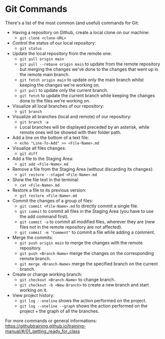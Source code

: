 # Git Commands
There's a list of the most common (and useful) commands for Git:
- Having a repository on Github, create a local clone on our machine:
    - `git clone <clone-URL>`
- Control the status of our local repository:
    - `git status`
- Update the local repository from the remote one:
    - `git pull origin main`
    - `git pull --rebase origin main` to update from the remote repository but merging the changes we've done to the changes that went up in the remote main branch.
    - `git fetch origin main` to update only the main branch whilst keeping the changes we're working on.
    - `git pull` to update only the current branch.
    - `git fetch` to update the current branch while keeping the changes done to the files we're working on.
- Visualize all local branches of our repository:
    - `git branch`
- Visualize all branches (local and remote) of our repository:
    - `git branch -a`
    - Local branches will be displayed preceded by an asterisk, while remote ones will be showed with their folder path.
- Add a line on the bottom of a text file:
    - `echo "Line-To-Add" >> <File-Name>.md`
- Visualize all files changes:
    - `git diff`
- Add a file to the Staging Area:
    - `git add <File-Name>.md`
- Remove a file from the Staging Area (without discarding its changes):
    - `git restore --staged <File-Name>.md`
- Show the file text in the terminal:
    - `cat <File-Name>.md`
- Restore a file to its previous version:
    - `git restore <File-Name>.md`
- Commit the changes of a group of files:
    - `git commit <File-Name>.md` to directly commit a single file.
    - `git commit` to commit all files in the Staging Area (you have to use the add command first).
    - `git commit -a` to commit all modified files, wherever they are (new files not in the remote repository are not affected).
    - `git commit -m "Comment"` to commit a file while adding a comment.
- Merge the commits:
    - `git push origin main` to merge the changes with the remote repository.
    - `git push <Branch-Name>` merge the changes on the corresponding remote branch.
    - `git merge <Branch-Name>` merge the specified branch on the current branch.
- Create or change working branch:
    - `git checkout <Branch-Name>` to change branch.
    - `git checkout -b <New-Branch>` to create a new branch and start working on it.
- View project history:
    - `git log --oneline` shows the action performed on the project.
    - `git log --oneline --graph` shows the action performed on the project + the graph of all the branches.
 
For more commands or general informations: https://githubtraining.github.io/training-manual/#/01_getting_ready_for_class
